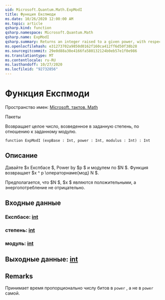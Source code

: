 ```yaml
---
uid: Microsoft.Quantum.Math.ExpModI
title: Функция Експмоди
ms.date: 10/26/2020 12:00:00 AM
ms.topic: article
qsharp.kind: function
qsharp.namespace: Microsoft.Quantum.Math
qsharp.name: ExpModI
qsharp.summary: Returns an integer raised to a given power, with respect to a given modulus.
ms.openlocfilehash: e31273702a9850d0162f160ca412ff6d50f38b28
ms.sourcegitcommit: 29e0d88a30e4166fa580132124b0eb57e1f0e986
ms.translationtype: MT
ms.contentlocale: ru-RU
ms.lasthandoff: 10/27/2020
ms.locfileid: "92732856"
---
```

# <a name="expmodi-function"></a>Функция Експмоди

Пространство имен: [Microsoft. тактов. Math](xref:Microsoft.Quantum.Math)

Пакеты [](https://nuget.org/packages/)


Возвращает целое число, возведенное в заданную степень, по отношению к заданному модулю.

```qsharp
function ExpModI (expBase : Int, power : Int, modulus : Int) : Int
```


## <a name="description"></a>Описание

Давайте $x Експбасе $, Power by $p $ и модулем по $N $.
Функция возвращает $x ^ p \операторнаме{мод} N $.

Предполагается, что $N $, $x $ являются положительными, а энергопотребление не отрицательно.

## <a name="input"></a>Входные данные

### <a name="expbase--int"></a>Експбасе: [int](xref:microsoft.quantum.lang-ref.int)




### <a name="power--int"></a>степень: [int](xref:microsoft.quantum.lang-ref.int)




### <a name="modulus--int"></a>модуль: [int](xref:microsoft.quantum.lang-ref.int)





## <a name="output--int"></a>Выходные данные: [int](xref:microsoft.quantum.lang-ref.int)



## <a name="remarks"></a>Remarks

Принимает время пропорционально числу битов в `power` , а не в `power` самой.